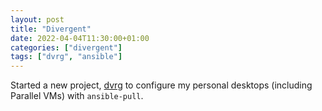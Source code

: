 ```yaml
---
layout: post
title: "Divergent"
date: 2022-04-04T11:30:00+01:00
categories: ["divergent"]
tags: ["dvrg", "ansible"]
---
```


Started a new project, [dvrg](https://github.com/griend/dvrg) to configure my personal desktops (including Parallel VMs) with `ansible-pull`.

